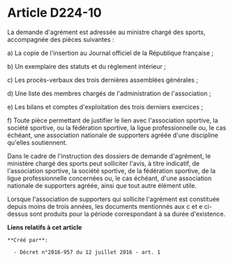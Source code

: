 # Article D224-10

La demande d'agrément est adressée au ministre chargé des sports, accompagnée des pièces suivantes : 

a) La copie de l'insertion au Journal officiel de la République française ; 

b) Un exemplaire des statuts et du règlement intérieur ; 

c) Les procès-verbaux des trois dernières assemblées générales ; 

d) Une liste des membres chargés de l'administration de l'association ; 

e) Les bilans et comptes d'exploitation des trois derniers exercices ; 

f) Toute pièce permettant de justifier le lien avec l'association sportive, la société sportive, ou la fédération sportive,
la ligue professionnelle ou, le cas échéant, une association nationale de supporters agréée d'une discipline qu'elles
soutiennent. 

Dans le cadre de l'instruction des dossiers de demande d'agrément, le ministère chargé des sports peut solliciter l'avis, à
titre indicatif, de l'association sportive, la société sportive, de la fédération sportive, de la ligue professionnelle
concernées ou, le cas échéant, d'une association nationale de supporters agréée, ainsi que tout autre élément utile. 

Lorsque l'association de supporters qui sollicite l'agrément est constituée depuis moins de trois années, les documents
mentionnés aux c et e ci-dessus sont produits pour la période correspondant à sa durée d'existence.

**Liens relatifs à cet article**

	**Créé par**:

	  - Décret n°2016-957 du 12 juillet 2016 - art. 1
